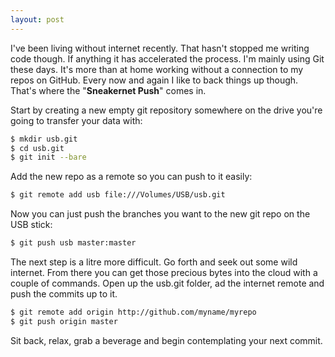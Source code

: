 ```yaml
---
layout: post
---
```


I've been living without internet recently. That hasn't stopped me writing code though. If anything it has accelerated the process. I'm mainly using Git these days. It's more than at home  working without a connection to my repos on GitHub. Every now and again I like to back things up though. That's where the "**Sneakernet Push**" comes in.

Start by creating a new empty git repository somewhere on the drive you're going to transfer your data with:

```bash
$ mkdir usb.git
$ cd usb.git
$ git init --bare
```

Add the new repo as a remote so you can push to it easily:

```bash
$ git remote add usb file:///Volumes/USB/usb.git
```

Now you can just push the branches you want to the new git repo on the USB stick:

```bash
$ git push usb master:master
```

The next step is a litre more difficult. Go forth and seek out some wild internet. From there you can get those precious bytes into the cloud with a couple of commands. Open up the usb.git folder, ad the internet remote and push the commits up to it.

```bash
$ git remote add origin http://github.com/myname/myrepo
$ git push origin master
```

Sit back, relax, grab a beverage and begin contemplating your next commit.